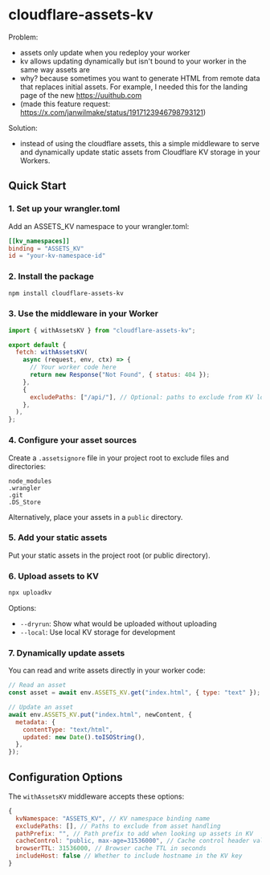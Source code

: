 # cloudflare-assets-kv

Problem:

- assets only update when you redeploy your worker
- kv allows updating dynamically but isn't bound to your worker in the same way assets are
- why? because sometimes you want to generate HTML from remote data that replaces initial assets. For example, I needed this for the landing page of the new https://uuithub.com
- (made this feature request: https://x.com/janwilmake/status/1917123946798793121)

Solution:

- instead of using the cloudflare assets, this a simple middleware to serve and dynamically update static assets from Cloudflare KV storage in your Workers.

## Quick Start

### 1. Set up your wrangler.toml

Add an ASSETS_KV namespace to your wrangler.toml:

```toml
[[kv_namespaces]]
binding = "ASSETS_KV"
id = "your-kv-namespace-id"
```

### 2. Install the package

```bash
npm install cloudflare-assets-kv
```

### 3. Use the middleware in your Worker

```js
import { withAssetsKV } from "cloudflare-assets-kv";

export default {
  fetch: withAssetsKV(
    async (request, env, ctx) => {
      // Your worker code here
      return new Response("Not Found", { status: 404 });
    },
    {
      excludePaths: ["/api/"], // Optional: paths to exclude from KV lookup
    },
  ),
};
```

### 4. Configure your asset sources

Create a `.assetsignore` file in your project root to exclude files and directories:

```
node_modules
.wrangler
.git
.DS_Store
```

Alternatively, place your assets in a `public` directory.

### 5. Add your static assets

Put your static assets in the project root (or public directory).

### 6. Upload assets to KV

```bash
npx uploadkv
```

Options:

- `--dryrun`: Show what would be uploaded without uploading
- `--local`: Use local KV storage for development

### 7. Dynamically update assets

You can read and write assets directly in your worker code:

```js
// Read an asset
const asset = await env.ASSETS_KV.get("index.html", { type: "text" });

// Update an asset
await env.ASSETS_KV.put("index.html", newContent, {
  metadata: {
    contentType: "text/html",
    updated: new Date().toISOString(),
  },
});
```

## Configuration Options

The `withAssetsKV` middleware accepts these options:

```js
{
  kvNamespace: "ASSETS_KV", // KV namespace binding name
  excludePaths: [], // Paths to exclude from asset handling
  pathPrefix: "", // Path prefix to add when looking up assets in KV
  cacheControl: "public, max-age=31536000", // Cache control header value
  browserTTL: 31536000, // Browser cache TTL in seconds
  includeHost: false // Whether to include hostname in the KV key
}
```
